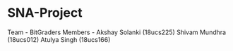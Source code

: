# SNA-Project
Team - BitGraders
Members - 
Akshay Solanki (18ucs225)
Shivam Mundhra (18ucs012)
Atulya Singh (18ucs166)

